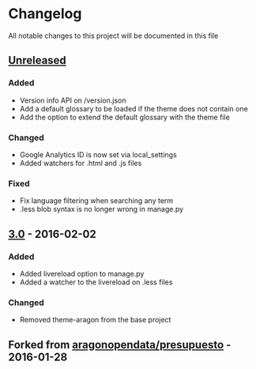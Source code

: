 # Changelog
All notable changes to this project will be documented in this file

## [Unreleased]
### Added
- Version info API on /version.json
- Add a default glossary to be loaded if the theme does not contain one
- Add the option to extend the default glossary with the theme file

### Changed
- Google Analytics ID is now set via local\_settings
- Added watchers for .html and .js files

### Fixed
- Fix language filtering when searching any term
- .less blob syntax is no longer wrong in manage.py

## [3.0] - 2016-02-02
### Added
- Added livereload option to manage.py
- Added a watcher to the livereload on .less files

### Changed
- Removed theme-aragon from the base project

## Forked from [aragonopendata/presupuesto] - 2016-01-28


[Unreleased]: https://github.com/civio/presupuesto/compare/3.0...HEAD
[3.0]: https://github.com/civio/presupuesto/compare/f7409fd...3.0
[aragonopendata/presupuesto]: https://github.com/aragonopendata/presupuesto/
